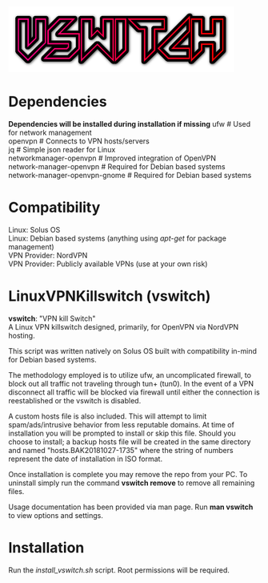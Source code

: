 ![VPN](Resources/logo.png)

# Dependencies
**Dependencies will be installed during installation if missing**
ufw	# Used for network management  
openvpn	# Connects to VPN hosts/servers  
jq	# Simple json reader for Linux  
networkmanager-openvpn	# Improved integration of OpenVPN  
network-manager-openvpn	# Required for Debian based systems  
network-manager-openvpn-gnome	# Required for Debian based systems  


# Compatibility
Linux: Solus OS  
Linux: Debian based systems (anything using *apt-get* for package management)  
VPN Provider: NordVPN  
VPN Provider: Publicly available VPNs (use at your own risk)  

# LinuxVPNKillswitch (vswitch)
**vswitch**: "VPN kill Switch"  
A Linux VPN killswitch designed, primarily, for OpenVPN via NordVPN hosting.  

This script was written natively on Solus OS built with compatibility in-mind for Debian based systems.  

The methodology employed is to utilize ufw, an uncomplicated firewall, to block out all traffic not traveling through tun+ (tun0). In the event of a VPN disconnect all traffic will be blocked via firewall until either the connection is reestablished or the vswitch is disabled.  

A custom hosts file is also included. This will attempt to limit spam/ads/intrusive behavior from less reputable domains. At time of installation you will be prompted to install or skip this file. Should you choose to install; a backup hosts file will be created in the same directory and named "hosts.BAK20181027-1735" where the string of numbers represent the date of installation in ISO format.  

Once installation is complete you may remove the repo from your PC. To uninstall simply run the command **vswitch remove** to remove all remaining files.  

Usage documentation has been provided via man page. Run **man vswitch** to view options and settings.  

# Installation
Run the *install_vswitch.sh* script. Root permissions will be required.


